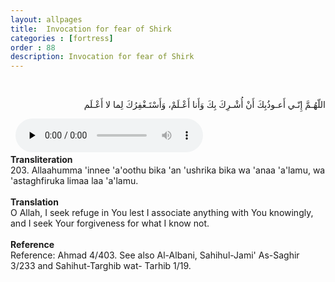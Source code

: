 ```yaml
---
layout: allpages
title:  Invocation for fear of Shirk
categories : [fortress]
order : 88
description: Invocation for fear of Shirk
---
```


&nbsp;
<div class="arabictext" dir="RTL">

اللّهُـمَّ إِنّـي أَعـوذُبِكَ أَنْ أُشْـرِكَ بِكَ وَأَنا أَعْـلَمْ، وَأَسْتَـغْفِرُكَ لِما لا أَعْـلَم

</div>
&nbsp;

<audio controls  preload="none">
  <source src="{{ site.baseurl }}/audio/fortress/203.mp3" type="audio/mpeg">
Your browser does not support the audio element.
</audio>
&nbsp;
<div class="duaextra" tabindex="0">
<div><strong>Transliteration</strong></div>
<div class="extra">203. Allaahumma 'innee 'a'oothu bika 'an 'ushrika bika wa 'anaa 'a'lamu, wa 'astaghfiruka limaa laa 'a'lamu.</div>
</div>
&nbsp;
<div class="duaextra" tabindex="0">
<div><strong>Translation</strong></div>
<div class="extra">O Allah, I seek refuge in You lest I associate anything with You knowingly, and I seek Your forgiveness for what I know not.</div>
</div>
&nbsp;
<div class="duaextra" tabindex="0">
<div><strong>Reference</strong></div>
<div class="extra">Reference: Ahmad 4/403. See also Al-Albani, Sahihul-Jami' As-Saghir 3/233 and Sahihut-Targhib wat- Tarhib 1/19.</div>
</div>
